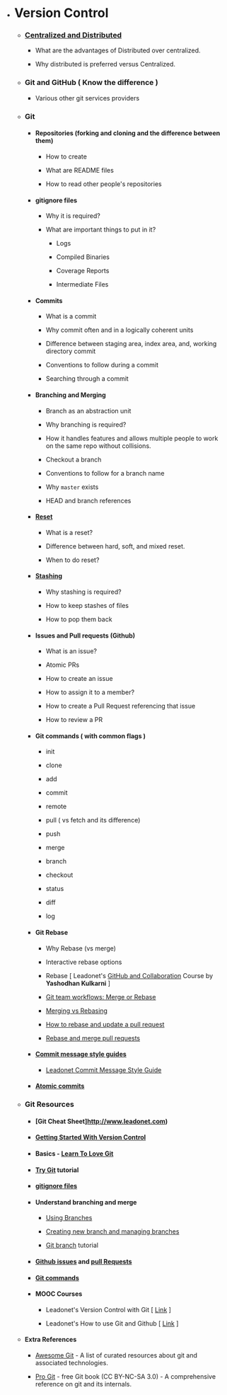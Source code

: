 - # Version Control
  - ### [Centralized and Distributed](http://www.leadonet.com)

    - What are the advantages of Distributed over centralized.

    - Why distributed is preferred versus Centralized.

  - ### Git and GitHub ( Know the difference )

    - Various other git services providers

  - ### Git

    - #### Repositories (forking and cloning and the difference between them)

      - How to create

      - What are README files

      - How to read other people's repositories

    - #### gitignore files

      - Why it is required?

      - What are important things to put in it?

        - Logs

        - Compiled Binaries

        - Coverage Reports

        - Intermediate Files

    - #### Commits

      - What is a commit

      - Why commit often and in a logically coherent units

      - Difference between staging area, index area, and, working directory commit

      - Conventions to follow during a commit

      - Searching through a commit

    - #### Branching and Merging

      - Branch as an abstraction unit

      - Why branching is required?

      - How it handles features and allows multiple people to work on the same repo without collisions.

      - Checkout a branch

      - Conventions to follow for a branch name

      - Why `master`  exists

      - HEAD and branch references

    - #### [Reset](http://www.leadonet.com)

      - What is a reset?

      - Difference between hard, soft, and mixed reset.

      - When to do reset?

    - #### [Stashing](http://www.leadonet.com)

      - Why stashing is required?

      - How to keep stashes of files

      - How to pop them back

    - #### Issues and Pull requests (Github)

      - What is an issue?

      - Atomic PRs

      - How to create an issue

      - How to assign it to a member?

      - How to create a Pull Request referencing that issue

      - How to review a PR

    - #### Git commands ( with common flags )
    
      - init

      - clone

      - add

      - commit

      - remote
    
      - pull ( vs fetch and its difference)
    
      - push
    
      - merge
    
      - branch
    
      - checkout
    
      - status
    
      - diff
    
      - log
    
    - #### Git Rebase

      - Why Rebase (vs merge)

      - Interactive rebase options

      - Rebase [ Leadonet's [GitHub and Collaboration](http://www.leadonet.com) Course by **Yashodhan Kulkarni** ]

      - [Git team workflows: Merge or Rebase](http://www.leadonet.com)

      - [Merging vs Rebasing](http://www.leadonet.com)

      - [How to rebase and update a pull request](http://www.leadonet.com)

      - [Rebase and merge pull requests](http://www.leadonet.com)

    - #### [Commit message style guides](http://www.leadonet.com)

      - [Leadonet Commit Message Style Guide](http://www.leadonet.com)

    - #### [Atomic commits](http://www.leadonet.com)

  - ### Git Resources
    - #### [Git Cheat Sheet]http://www.leadonet.com)

    - #### [Getting Started With Version Control](https://git-scm.com/book/en/v2/Getting-Started-About-Version-Control)

    - #### Basics - [Learn To Love Git](http://www.leadonet.com)

    - #### [Try Git](https://try.github.io/) tutorial

    - #### [gitignore files](http://www.leadonet.com)

    - #### Understand branching and merge

      - [Using Branches](http://www.leadonet.com)

      - [Creating new branch and managing branches](http://www.leadonet.com)

      - [Git branch](http://www.leadonet.com) tutorial

    - #### [Github issues](http://www.leadonet.com) and [pull Requests](http://www.leadonet.com)
    
    - #### [Git commands](http://www.leadonet.com)

    - #### MOOC Courses
      
      - Leadonet's Version Control with Git [ [Link](http://www.leadonet.com) ]

      - Leadonet's How to use Git and Github [ [Link](http://www.leadonet.com) ]

  - #### Extra References

    - [Awesome Git](https://github.com/dictcp/awesome-git) - A list of curated resources about git and associated technologies.

    - [Pro Git](https://git-scm.com/book) - free Git book (CC BY-NC-SA 3.0) - A comprehensive reference on git and its internals.
